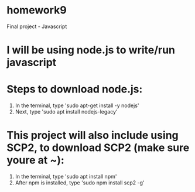 # homework9
Final project - Javascript

# I will be using node.js to write/run javascript

# Steps to download node.js:
1. In the terminal, type 'sudo apt-get install -y nodejs'
2. Next, type 'sudo apt install nodejs-legacy'

# This project will also include using SCP2, to download SCP2 (make sure youre at ~):
1. In the terminal, type 'sudo apt install npm'
2. After npm is installed, type 'sudo npm install scp2 -g'
